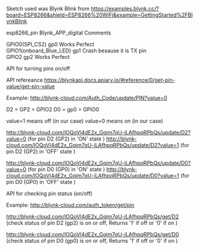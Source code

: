 Sketch used was Blynk Blink from https://examples.blynk.cc/?board=ESP8266&shield=ESP8266%20WiFi&example=GettingStarted%2FBlynkBlink

esp8266_pin			Blynk_APP_digital	Comments

GPIO0(SPI_CS2)			gp0			Works Perfect	
GPIO1(onboard_Blue_LED)		gp1     		Crash besause it is TX pin     	      
GPIO2				gp2			Works Perfect


API for turning pins on/off

API refereance https://blynkapi.docs.apiary.io/#reference/0/get-pin-value/get-pin-value

Example: http://blynk-cloud.com/Auth_Code/update/PIN?value=0

D2 = GP2 = GPIO2
D0 = gp0 = GPIO0

value=1 means off (in our case)
value=0 means on (in our case)

http://blynk-cloud.com/lOQoVl4dE2x_Gqim7qU-iLAfhpqRPbQs/update/D2?value=0 (for pin D2 (GP2) in 'ON' state )
http://blynk-cloud.com/lOQoVl4dE2x_Gqim7qU-iLAfhpqRPbQs/update/D2?value=1 (for pin D2 (GP2) in 'OFF' state )

http://blynk-cloud.com/lOQoVl4dE2x_Gqim7qU-iLAfhpqRPbQs/update/D0?value=0 (for pin D0 (GP0) in 'ON' state )
http://blynk-cloud.com/lOQoVl4dE2x_Gqim7qU-iLAfhpqRPbQs/update/D0?value=1 (for pin D0 (GP0) in 'OFF' state )


API for checking pin status (on/off)

Example: http://blynk-cloud.com/auth_token/get/pin

http://blynk-cloud.com/lOQoVl4dE2x_Gqim7qU-iLAfhpqRPbQs/get/D2 (check status of pin D2 (gp2) is on or off, Returns '1' if off or '0' if on  ) 

http://blynk-cloud.com/lOQoVl4dE2x_Gqim7qU-iLAfhpqRPbQs/get/D0 (check status of pin D0 (gp0) is on or off, Returns '1' if off or '0' if on  ) 



